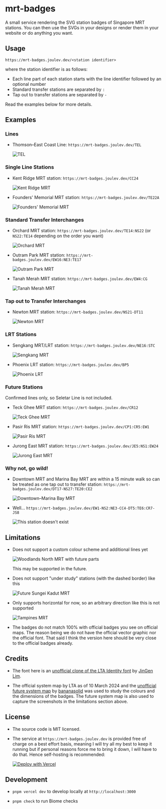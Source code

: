 # mrt-badges

A small service rendering the SVG station badges of Singapore MRT stations. You can then use the SVGs in your designs or render them in your website or do anything you want.

## Usage

```
https://mrt-badges.joulev.dev/<station identifier>
```

where the station identifier is as follows:

* Each line part of each station starts with the line identifier followed by an optional number
* Standard transfer stations are separated by `:`
* Tap out to transfer stations are separated by `-`

Read the examples below for more details.

## Examples

### Lines

* Thomson–East Coast Line: `https://mrt-badges.joulev.dev/TEL`

  ![TEL](https://mrt-badges.joulev.dev/TEL)

### Single Line Stations

* Kent Ridge MRT station: `https://mrt-badges.joulev.dev/CC24`

  ![Kent Ridge MRT](https://mrt-badges.joulev.dev/CC24)

* Founders' Memorial MRT station: `https://mrt-badges.joulev.dev/TE22A`

  ![Founders' Memorial MRT](https://mrt-badges.joulev.dev/TE22A)

### Standard Transfer Interchanges

* Orchard MRT station: `https://mrt-badges.joulev.dev/TE14:NS22` (or `NS22:TE14` depending on the order you want)

  ![Orchard MRT](https://mrt-badges.joulev.dev/TE14:NS22)

* Outram Park MRT station: `https://mrt-badges.joulev.dev/EW16:NE3:TE17`

  ![Outram Park MRT](https://mrt-badges.joulev.dev/EW16:NE3:TE17)

* Tanah Merah MRT station: `https://mrt-badges.joulev.dev/EW4:CG`

  ![Tanah Merah MRT](https://mrt-badges.joulev.dev/EW4:CG)

### Tap out to Transfer Interchanges

* Newton MRT station: `https://mrt-badges.joulev.dev/NS21-DT11`

  ![Newton MRT](https://mrt-badges.joulev.dev/NS21-DT11)

### LRT Stations

* Sengkang MRT/LRT station: `https://mrt-badges.joulev.dev/NE16:STC`

  ![Sengkang MRT](https://mrt-badges.joulev.dev/NE16:STC)

* Phoenix LRT station: `https://mrt-badges.joulev.dev/BP5`

  ![Phoenix LRT](https://mrt-badges.joulev.dev/BP5)

### Future Stations

Confirmed lines only, so Seletar Line is not included.

* Teck Ghee MRT station: `https://mrt-badges.joulev.dev/CR12`

  ![Teck Ghee MRT](https://mrt-badges.joulev.dev/CR12)

* Pasir Ris MRT station: `https://mrt-badges.joulev.dev/CP1:CR5:EW1`

  ![Pasir Ris MRT](https://mrt-badges.joulev.dev/CP1:CR5:EW1)

* Jurong East MRT station: `https://mrt-badges.joulev.dev/JE5:NS1:EW24`

  ![Jurong East MRT](https://mrt-badges.joulev.dev/JE5:NS1:EW24)

### Why not, go wild!

* Downtown MRT and Marina Bay MRT are within a 15 minute walk so can be treated as one tap out to transfer station: `https://mrt-badges.joulev.dev/DT17-NS27:TE20:CE2`

  ![Downtown–Marina Bay MRT](https://mrt-badges.joulev.dev/DT17-NS27:TE20:CE2)

* Well... `https://mrt-badges.joulev.dev/EW1-NS2:NE3-CC4-DT5:TE6:CR7-JS8`

  ![This station doesn't exist](https://mrt-badges.joulev.dev/EW1-NS2:NE3-CC4-DT5:TE6:CR7-JS8)

## Limitations

* Does not support a custom colour scheme and additional lines yet

  ![Woodlands North MRT with future parts](https://r2.joulev.dev/files/uuqzj0yr9bovaohhjlaqwh2n)

  This may be supported in the future.

* Does not support "under study" stations (with the dashed border) like this

  ![Future Sungei Kadut MRT](https://r2.joulev.dev/files/zl48bqd6p2a6duy4fojvt93h)

* Only supports horizontal for now, so an arbitrary direction like this is not supported

  ![Tampines MRT](https://r2.joulev.dev/files/k8nfukrabl6q4fvdn9orgkbu)

* The badges do not match 100% with official badges you see on official maps. The reason being we do not have the official vector graphic nor the official font. That said I think the version here should be very close to the official badges already.

## Credits

* The font here is an [unofficial clone of the LTA Identity font](https://github.com/jglim/IdentityFont) by [JinGen Lim](https://github.com/jglim).

* The official system map by LTA as of 10 March 2024 and the [unofficial future system map](https://adobe.ly/3M2fyju) by [bananasolid](https://www.youtube.com/@bananasolid) was used to study the colours and the dimensions of the badges. The future system map is also used to capture the screenshots in the limitations section above.

## License

* The source code is MIT licensed.

* The service at `https://mrt-badges.joulev.dev` is provided free of charge on a best effort basis, meaning I will try all my best to keep it running but if personal reasons force me to bring it down, I will have to do that. Hence self-hosting is recommended:

  [![Deploy with Vercel](https://vercel.com/button)](https://vercel.com/new/clone?repository-url=https%3A%2F%2Fgithub.com%2Fjoulev%2Fmrt-badges&project-name=mrt-badges&repository-name=mrt-badges)

## Development

* `pnpm vercel dev` to develop locally at `http://localhost:3000`

* `pnpm check` to run Biome checks
